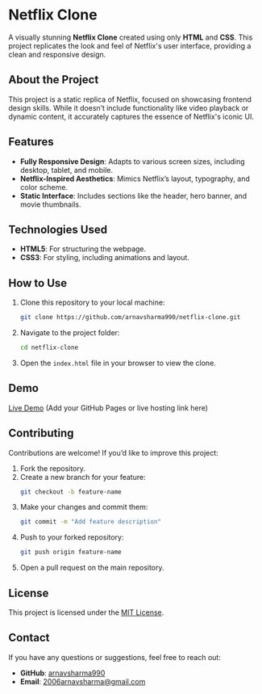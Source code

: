 # Netflix Clone

A visually stunning **Netflix Clone** created using only **HTML** and **CSS**. This project replicates the look and feel of Netflix's user interface, providing a clean and responsive design.

## About the Project
This project is a static replica of Netflix, focused on showcasing frontend design skills. While it doesn’t include functionality like video playback or dynamic content, it accurately captures the essence of Netflix's iconic UI.

## Features
- **Fully Responsive Design**: Adapts to various screen sizes, including desktop, tablet, and mobile.
- **Netflix-Inspired Aesthetics**: Mimics Netflix’s layout, typography, and color scheme.
- **Static Interface**: Includes sections like the header, hero banner, and movie thumbnails.

## Technologies Used
- **HTML5**: For structuring the webpage.
- **CSS3**: For styling, including animations and layout.

## How to Use
1. Clone this repository to your local machine:
   ```bash
   git clone https://github.com/arnavsharma990/netflix-clone.git
   ```
2. Navigate to the project folder:
   ```bash
   cd netflix-clone
   ```
3. Open the `index.html` file in your browser to view the clone.

## Demo
[Live Demo](#) (Add your GitHub Pages or live hosting link here)

## Contributing
Contributions are welcome! If you’d like to improve this project:
1. Fork the repository.
2. Create a new branch for your feature:
   ```bash
   git checkout -b feature-name
   ```
3. Make your changes and commit them:
   ```bash
   git commit -m "Add feature description"
   ```
4. Push to your forked repository:
   ```bash
   git push origin feature-name
   ```
5. Open a pull request on the main repository.

## License
This project is licensed under the [MIT License](LICENSE).

## Contact
If you have any questions or suggestions, feel free to reach out:
- **GitHub**: [arnavsharma990](https://github.com/arnavsharma990)
- **Email**: 2006arnavsharma@gmail.com
